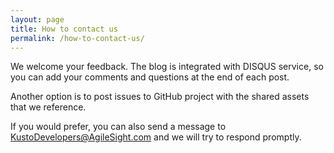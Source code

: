 ```yaml
---
layout: page
title: How to contact us
permalink: /how-to-contact-us/
---
```


We welcome your feedback. The blog is integrated with DISQUS service, so you can add your comments and questions at the end of each post.

Another option is to post issues to GitHub project with the shared assets that we reference. 

If you would prefer, you can also send a message to [KustoDevelopers@AgileSight.com](mailto:KustoDevelopers@AgileSight.com) and we will try to respond promptly.  